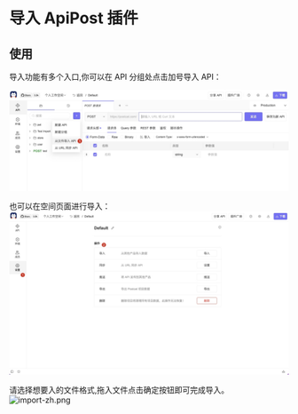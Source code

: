 # 导入 ApiPost 插件

## 使用

导入功能有多个入口,你可以在 API 分组处点击加号导入 API：

![](https://raw.githubusercontent.com/kamalyes/pika-extensions/master/shared/assets/images/import-api-zh.png)

也可以在空间页面进行导入：
![](https://raw.githubusercontent.com/kamalyes/pika-extensions/master/shared/assets/images/overview-zh.png)

请选择想要入的文件格式,拖入文件点击确定按钮即可完成导入。
![import-zh.png](https://data.eolink.com/F4SQdjYe1ec49aa9c1e21f22f6251dcdb4f2000ab8db5e9)
